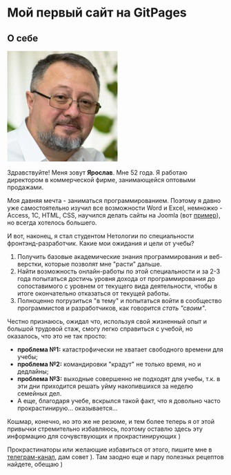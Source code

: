 # Мой первый сайт на GitPages

## О себе

![](DSC_1596_(256x256).jpg)

Здравствуйте!
Меня зовут **Ярослав**. Мне 52 года. Я работаю директором в коммерческой фирме, занимающейся оптовыми продажами.

Моя давняя мечта - заниматься программированием. Поэтому я давно уже самостоятельно изучил все возможности Word и Excel, немножко - Access, 1С, HTML, CSS, научился делать сайты на Joomla (вот [пример](http://yardik.ru/)), но всегда хотелось большего.

И вот, наконец, я стал студентом Нетологии по специальности фронтэнд-разработчик. Какие мои ожидания и цели от учебы?

1. Получить базовые академические знания программирования и веб-верстки, которые позволят мне "расти" дальше.
2. Найти возможность онлайн-работы по этой специальности и за 2-3 года попытаться достичь уровня дохода от программирования до сопоставимого с уровнем от текущего вида деятельности, чтобы в итоге окончательно отказаться от текущей работы.
3. Полноценно погрузиться "в тему" и попытаться войти в сообщество программистов и разработчиков, как говорится _стать "своим"_.

Честно признаюсь, ожидал что, используя свой жизненный опыт и большой трудовой стаж, смогу легко справиться с учебой, но оказалось, что это не так просто:
- **проблема №1:** катастрофически не хватает свободного времени для учебы;
- **проблема №2:** командировки "крадут" не только время, но и дедлайны;
- **проблема №3:** выходные совершенно не подходят для учебы, т.к. в эти дни приходится решать уйму накопившихся за неделю семейных дел.
- А еще, благодаря учебе, вскрылся такой факт, что я довольно часто прокрастинирую... оказывается...
  
Кошмар, конечно, но это же не резюме, и тем более теперь я от этой привычки стремительно избавляюсь, поэтому оставлю здесь эту информацию для сочувствующих и прокрастинирующих )

Прокрастинаторы или желающие избавиться от этого, пишите мне в [телеграм-канал](https://t.me/+8V-IDgTTO0s4MWMy), дам совет ). Там заодно еще и пару полезных рецептов найдете, обещаю )
